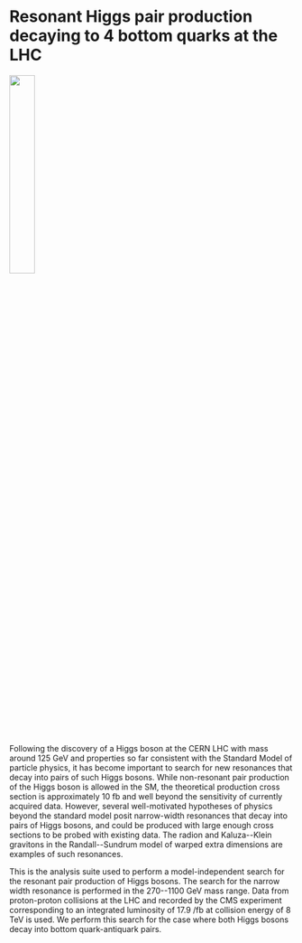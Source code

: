 <h1> Resonant Higgs pair production decaying to 4 bottom quarks at the LHC </h1>

<img height="30%" width="30%" src="http://home.fnal.gov/~souvik/HH/HbbHbb.png"/>

Following the discovery of a Higgs boson at the CERN LHC with mass around 125 GeV and properties so far consistent with the Standard Model of particle physics, it has become important to search for new resonances that decay into pairs of such Higgs bosons. While non-resonant pair production of the Higgs boson is allowed in the SM, the theoretical production cross section is approximately 10 fb and well beyond the sensitivity of currently acquired data. However, several well-motivated hypotheses of physics beyond the standard model posit narrow-width resonances that decay into pairs of Higgs bosons, and could be produced with large enough cross sections to be probed with existing data. The radion and Kaluza--Klein gravitons in the  Randall--Sundrum model of warped extra dimensions are examples of such resonances.

This is the analysis suite used to perform a model-independent search for the resonant pair production of Higgs bosons. The search for the narrow width resonance is performed in the 270--1100 GeV mass range. Data from proton-proton collisions at the LHC and recorded by the CMS experiment corresponding to an integrated luminosity of 17.9 /fb at collision energy of 8 TeV is used. We perform this search for the case where both Higgs bosons decay into bottom quark-antiquark pairs.
